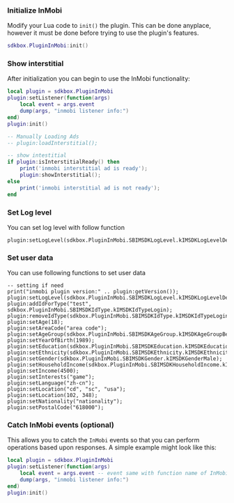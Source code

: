 ### Initialize InMobi
Modify your Lua code to `init()` the plugin. This can be done anyplace, however it must be done before trying to use the plugin's features.
```lua
sdkbox.PluginInMobi:init()
```

### Show interstitial
After initialization you can begin to use the InMobi functionality:
```lua
local plugin = sdkbox.PluginInMobi
plugin:setListener(function(args)
    local event = args.event
    dump(args, "inmobi listener info:")
end)
plugin:init()

-- Manually Loading Ads
-- plugin:loadInterstitial();

-- show intestitial
if plugin:isInterstitialReady() then
    print('inmobi interstitial ad is ready');
    plugin:showInterstitial();
else
    print('inmobi interstitial ad is not ready');
end
```

### Set Log level
You can set log level with follow function
```
plugin:setLogLevel(sdkbox.PluginInMobi.SBIMSDKLogLevel.kIMSDKLogLevelDebug);
```

### Set user data
You can use following functions to set user data
```
-- setting if need
print("inmobi plugin version:" .. plugin:getVersion());
plugin:setLogLevel(sdkbox.PluginInMobi.SBIMSDKLogLevel.kIMSDKLogLevelDebug);
plugin:addIdForType("test", sdkbox.PluginInMobi.SBIMSDKIdType.kIMSDKIdTypeLogin);
plugin:removeIdType(sdkbox.PluginInMobi.SBIMSDKIdType.kIMSDKIdTypeLogin);
plugin:setAge(18);
plugin:setAreaCode("area code");
plugin:setAgeGroup(sdkbox.PluginInMobi.SBIMSDKAgeGroup.kIMSDKAgeGroupBetween18And20);
plugin:setYearOfBirth(1989);
plugin:setEducation(sdkbox.PluginInMobi.SBIMSDKEducation.kIMSDKEducationHighSchoolOrLess);
plugin:setEthnicity(sdkbox.PluginInMobi.SBIMSDKEthnicity.kIMSDKEthnicityHispanic);
plugin:setGender(sdkbox.PluginInMobi.SBIMSDKGender.kIMSDKGenderMale);
plugin:setHouseholdIncome(sdkbox.PluginInMobi.SBIMSDKHouseholdIncome.kIMSDKHouseholdIncomeBelow5kUSD);
plugin:setIncome(4500);
plugin:setInterests("game");
plugin:setLanguage("zh-cn");
plugin:setLocation("cd", "sc", "usa");
plugin:setLocation(102, 348);
plugin:setNationality("nationality");
plugin:setPostalCode("618000");
```

### Catch InMobi events (optional)
This allows you to catch the `InMobi` events so that you can perform operations based upon responses. A simple example might look like this:
```lua
local plugin = sdkbox.PluginInMobi
plugin:setListener(function(args)
    local event = args.event -- event same with function name of InMobiListener
    dump(args, "inmobi listener info:")
end)
plugin:init()
```
